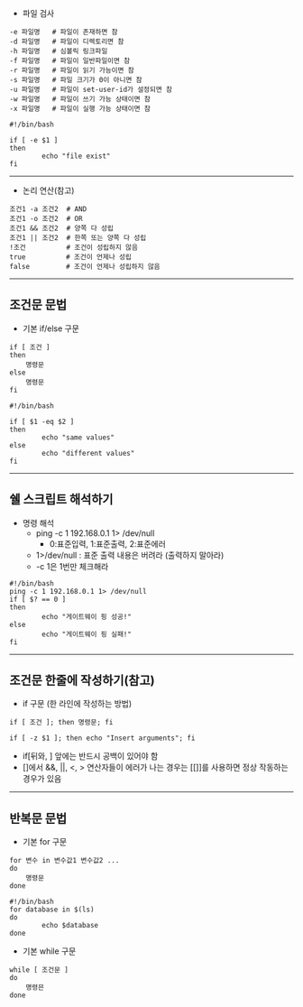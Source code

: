 * 파일 검사
```
-e 파일명   # 파일이 존재하면 참
-d 파일명   # 파일이 디렉토리면 참
-h 파일명   # 심볼릭 링크파일
-f 파일명   # 파일이 일반파일이면 참
-r 파일명   # 파일이 읽기 가능이면 참
-s 파일명   # 파일 크기가 0이 아니면 참
-u 파일명   # 파일이 set-user-id가 설정되면 참
-w 파일명   # 파일이 쓰기 가능 상태이면 참
-x 파일명   # 파일이 실행 가능 상태이면 참
```
```
#!/bin/bash

if [ -e $1 ]
then
        echo "file exist"
fi
```
---
* 논리 연산(참고)
```
조건1 -a 조건2  # AND
조건1 -o 조건2  # OR
조건1 && 조건2  # 양쪽 다 성립
조건1 || 조건2  # 한쪽 또는 양쪽 다 성립
!조건          # 조건이 성립하지 않음
true          # 조건이 언제나 성립
false         # 조건이 언제나 성립하지 않음
```
---
## 조건문 문법
* 기본 if/else 구문
```
if [ 조건 ]
then
    명령문
else
    명령문
fi
```
```
#!/bin/bash

if [ $1 -eq $2 ]
then
        echo "same values"
else
        echo "different values"
fi
```
---
## 쉘 스크립트 해석하기
* 명령 해석
    + ping -c 1 192.168.0.1 1> /dev/null
        - 0:표준입력, 1:표준출력, 2:표준에러
    + 1>/dev/null : 표준 출력 내용은 버려라 (출력하지 말아라)
    + -c 1은 1번만 체크해라
```
#!/bin/bash
ping -c 1 192.168.0.1 1> /dev/null
if [ $? == 0 ]
then
        echo "게이트웨이 핑 성공!"
else
        echo "게이트웨이 핑 실패!"
fi
```
---
## 조건문 한줄에 작성하기(참고)
* if 구문 (한 라인에 작성하는 방법)
```
if [ 조건 ]; then 명령문; fi
```
```
if [ -z $1 ]; then echo "Insert arguments"; fi
```
* if[뒤와, ] 앞에는 반드시 공백이 있어야 함
* []에서 &&, ||, <, > 연산자들이 에러가 나는 경우는 [[]]를 사용하면 정상 작동하는 경우가 있음
---
## 반복문 문법
* 기본 for 구문
```
for 변수 in 변수값1 변수값2 ...
do
    명령문
done
```
```
#!/bin/bash
for database in $(ls)
do
        echo $database
done
```
* 기본 while 구문
```
while [ 조건문 ]
do
    명령믄
done
```